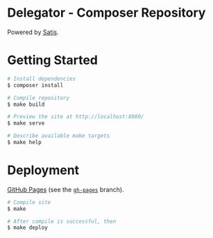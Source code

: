 # Delegator - Composer Repository

Powered by [Satis][satis].

# Getting Started

```bash
# Install dependencies
$ composer install

# Compile repository
$ make build

# Preview the site at http://localhost:8080/
$ make serve

# Describe available make targets
$ make help
```

# Deployment

[GitHub Pages][github-pages] (see the [`gh-pages`][gh-pages-branch] branch).

```bash
# Compile site
$ make

# After compile is successful, then
$ make deploy
```

[gh-pages-branch]: https://github.com/delegator/composer-repo/tree/gh-pages
[github-pages]: https://pages.github.com/
[satis]: https://github.com/composer/satis
